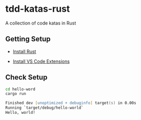 # tdd-katas-rust
A collection of code katas in Rust

## Getting Setup
- [Install Rust](https://www.rust-lang.org/learn/get-started)

- [Install VS Code Extensions](https://code.visualstudio.com/docs/languages/rust)

## Check Setup

```zsh
cd hello-word
cargo run
```

```zsh
Finished dev [unoptimized + debuginfo] target(s) in 0.00s
Running `target/debug/hello-world`
Hello, world!
```